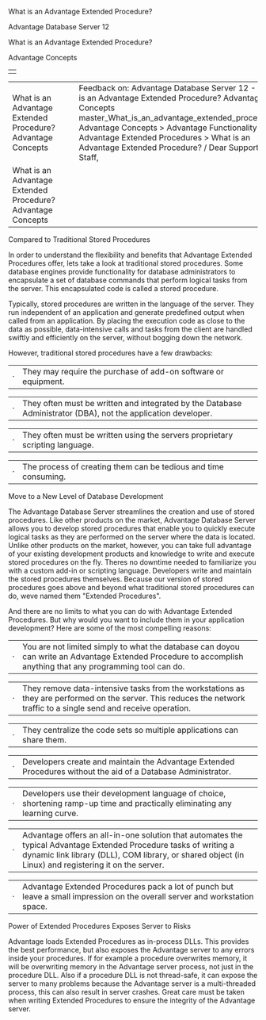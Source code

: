 What is an Advantage Extended Procedure?




Advantage Database Server 12  

What is an Advantage Extended Procedure?

Advantage Concepts

|  |
| --- |
|  |

|  |  |  |  |  |
| --- | --- | --- | --- | --- |
| What is an Advantage Extended Procedure?  Advantage Concepts |  |  | Feedback on: Advantage Database Server 12 - What is an Advantage Extended Procedure? Advantage Concepts master\_What\_is\_an\_advantage\_extended\_procedure\_ Advantage Concepts > Advantage Functionality > Advantage Extended Procedures > What is an Advantage Extended Procedure? / Dear Support Staff, |  |
| What is an Advantage Extended Procedure?  Advantage Concepts |  |  |  |  |

Compared to Traditional Stored Procedures

In order to understand the flexibility and benefits that Advantage Extended Procedures offer, lets take a look at traditional stored procedures. Some database engines provide functionality for database administrators to encapsulate a set of database commands that perform logical tasks from the server. This encapsulated code is called a stored procedure.

Typically, stored procedures are written in the language of the server. They run independent of an application and generate predefined output when called from an application. By placing the execution code as close to the data as possible, data-intensive calls and tasks from the client are handled swiftly and efficiently on the server, without bogging down the network.

However, traditional stored procedures have a few drawbacks:

|  |  |
| --- | --- |
| · | They may require the purchase of add-on software or equipment. |

|  |  |
| --- | --- |
| · | They often must be written and integrated by the Database Administrator (DBA), not the application developer. |

|  |  |
| --- | --- |
| · | They often must be written using the servers proprietary scripting language. |

|  |  |
| --- | --- |
| · | The process of creating them can be tedious and time consuming. |

Move to a New Level of Database Development

The Advantage Database Server streamlines the creation and use of stored procedures. Like other products on the market, Advantage Database Server allows you to develop stored procedures that enable you to quickly execute logical tasks as they are performed on the server where the data is located. Unlike other products on the market, however, you can take full advantage of your existing development products and knowledge to write and execute stored procedures on the fly. Theres no downtime needed to familiarize you with a custom add-in or scripting language. Developers write and maintain the stored procedures themselves. Because our version of stored procedures goes above and beyond what traditional stored procedures can do, weve named them "Extended Procedures".

And there are no limits to what you can do with Advantage Extended Procedures. But why would you want to include them in your application development? Here are some of the most compelling reasons:

|  |  |
| --- | --- |
| · | You are not limited simply to what the database can doyou can write an Advantage Extended Procedure to accomplish anything that any programming tool can do. |

|  |  |
| --- | --- |
| · | They remove data-intensive tasks from the workstations as they are performed on the server. This reduces the network traffic to a single send and receive operation. |

|  |  |
| --- | --- |
| · | They centralize the code sets so multiple applications can share them. |

|  |  |
| --- | --- |
| · | Developers create and maintain the Advantage Extended Procedures without the aid of a Database Administrator. |

|  |  |
| --- | --- |
| · | Developers use their development language of choice, shortening ramp-up time and practically eliminating any learning curve. |

|  |  |
| --- | --- |
| · | Advantage offers an all-in-one solution that automates the typical Advantage Extended Procedure tasks of writing a dynamic link library (DLL), COM library, or shared object (in Linux) and registering it on the server. |

|  |  |
| --- | --- |
| · | Advantage Extended Procedures pack a lot of punch but leave a small impression on the overall server and workstation space. |

Power of Extended Procedures Exposes Server to Risks

Advantage loads Extended Procedures as in-process DLLs. This provides the best performance, but also exposes the Advantage server to any errors inside your procedures. If for example a procedure overwrites memory, it will be overwriting memory in the Advantage server process, not just in the procedure DLL. Also if a procedure DLL is not thread-safe, it can expose the server to many problems because the Advantage server is a multi-threaded process, this can also result in server crashes. Great care must be taken when writing Extended Procedures to ensure the integrity of the Advantage server.